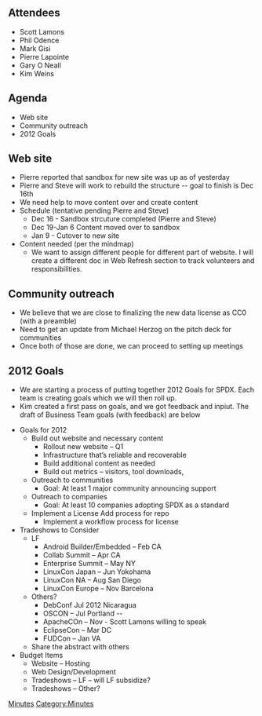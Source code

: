 ## Attendees

  - Scott Lamons
  - Phil Odence
  - Mark Gisi
  - Pierre Lapointe
  - Gary O Neall
  - Kim Weins

## Agenda

  - Web site
  - Community outreach
  - 2012 Goals

## Web site

  - Pierre reported that sandbox for new site was up as of yesterday
  - Pierre and Steve will work to rebuild the structure -- goal to
    finish is Dec 16th
  - We need help to move content over and create content
  - Schedule (tentative pending Pierre and Steve)
      - Dec 16 - Sandbox strcuture completed (Pierre and Steve)
      - Dec 19-Jan 6 Content moved over to sandbox
      - Jan 9 - Cutover to new site
  - Content needed (per the mindmap)
      - We want to assign different people for different part of
        website. I will create a different doc in Web Refresh section to
        track volunteers and responsibilities.

## Community outreach

  - We believe that we are close to finalizing the new data license as
    CC0 (with a preamble)
  - Need to get an update from Michael Herzog on the pitch deck for
    communities
  - Once both of those are done, we can proceed to setting up meetings

## 2012 Goals

  - We are starting a process of putting together 2012 Goals for SPDX.
    Each team is creating goals which we will then roll up.
  - Kim created a first pass on goals, and we got feedback and inpiut.
    The draft of Business Team goals (with feedback) are below

<!-- end list -->

  - Goals for 2012
      - Build out website and necessary content
          - Rollout new website – Q1
          - Infrastructure that’s reliable and recoverable
          - Build additional content as needed
          - Build out metrics – visitors, tool downloads,
      - Outreach to communities
          - Goal: At least 1 major community announcing support
      - Outreach to companies
          - Goal: At least 10 companies adopting SPDX as a standard
      - Implement a License Add process for repo
          - Implement a workflow process for license
  - Tradeshows to Consider
      - LF
          - Android Builder/Embedded – Feb CA
          - Collab Summit – Apr CA
          - Enterprise Summit – May NY
          - LinuxCon Japan – Jun Yokohama
          - LinuxCon NA – Aug San Diego
          - LinuxCon Europe – Nov Barcelona
      - Others?
          - DebConf Jul 2012 Nicaragua
          - OSCON – Jul Portland --
          - ApacheCOn – Nov - Scott Lamons willing to speak
          - EclipseCon – Mar DC
          - FUDCon – Jan VA
      - Share the abstract with others
  - Budget Items
      - Website – Hosting
      - Web Design/Development
      - Tradeshows – LF – will LF subsidize?
      - Tradeshows – Other?

[Minutes](Category:Business "wikilink")
[Category:Minutes](Category:Minutes "wikilink")
